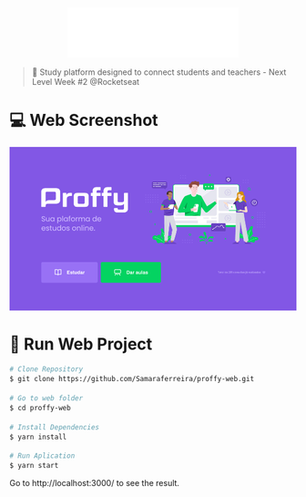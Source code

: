 <p align="center">
  <img src=".github/logo.svg" alt="Proffy" width="300"/>
</p>

> :rocket: Study platform designed to connect students and teachers - Next Level Week #2 @Rocketseat

# :computer: Web Screenshot

<p align="center">
  <img src=".github/web-landing.png" width="600px">
</p>

# :construction_worker: Run Web Project
```bash
# Clone Repository
$ git clone https://github.com/Samaraferreira/proffy-web.git

# Go to web folder
$ cd proffy-web

# Install Dependencies
$ yarn install

# Run Aplication
$ yarn start
```
Go to http://localhost:3000/ to see the result.
